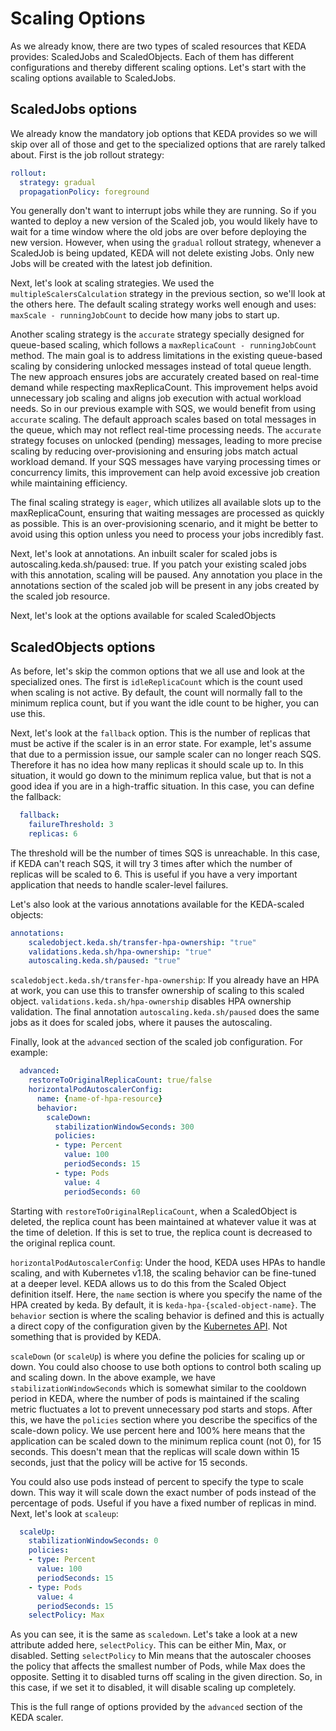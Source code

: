 # Scaling Options

As we already know, there are two types of scaled resources that KEDA provides: ScaledJobs and ScaledObjects. Each of them has different configurations and thereby different scaling options. Let's start with the scaling options available to ScaledJobs.

## ScaledJobs options

We already know the mandatory job options that KEDA provides so we will skip over all of those and get to the specialized options that are rarely talked about. First is the job rollout strategy:

```yaml
rollout:
  strategy: gradual
  propagationPolicy: foreground 
```

You generally don't want to interrupt jobs while they are running. So if you wanted to deploy a new version of the Scaled job, you would likely have to wait for a time window where the old jobs are over before deploying the new version. However, when using the `gradual` rollout strategy, whenever a ScaledJob is being updated, KEDA will not delete existing Jobs. Only new Jobs will be created with the latest job definition.

Next, let's look at scaling strategies. We used the `multipleScalersCalculation` strategy in the previous section, so we'll look at the others here. The default scaling strategy works well enough and uses: `maxScale - runningJobCount` to decide how many jobs to start up. 

Another scaling strategy is the `accurate` strategy specially designed for queue-based scaling, which follows a `maxReplicaCount - runningJobCount` method. The main goal is to address limitations in the existing queue-based scaling by considering unlocked messages instead of total queue length. The new approach ensures jobs are accurately created based on real-time demand while respecting maxReplicaCount. This improvement helps avoid unnecessary job scaling and aligns job execution with actual workload needs. So in our previous example with SQS, we would benefit from using `accurate` scaling. The default approach scales based on total messages in the queue, which may not reflect real-time processing needs. The `accurate` strategy focuses on unlocked (pending) messages, leading to more precise scaling by reducing over-provisioning and ensuring jobs match actual workload demand. If your SQS messages have varying processing times or concurrency limits, this improvement can help avoid excessive job creation while maintaining efficiency. 

The final scaling strategy is `eager`, which utilizes all available slots up to the maxReplicaCount, ensuring that waiting messages are processed as quickly as possible. This is an over-provisioning scenario, and it might be better to avoid using this option unless you need to process your jobs incredibly fast.

Next, let's look at annotations. An inbuilt scaler for scaled jobs is autoscaling.keda.sh/paused: true. If you patch your existing scaled jobs with this annotation, scaling will be paused. Any annotation you place in the annotations section of the scaled job will be present in any jobs created by the scaled job resource.

Next, let's look at the options available for scaled ScaledObjects

## ScaledObjects options

As before, let's skip the common options that we all use and look at the specialized ones. The first is `idleReplicaCount` which is the count used when scaling is not active. By default, the count will normally fall to the minimum replica count, but if you want the idle count to be higher, you can use this.

Next, let's look at the `fallback` option. This is the number of replicas that must be active if the scaler is in an error state. For example, let's assume that due to a permission issue, our sample scaler can no longer reach SQS. Therefore it has no idea how many replicas it should scale up to. In this situation, it would go down to the minimum replica value, but that is not a good idea if you are in a high-traffic situation. In this case, you can define the fallback:

```yaml
  fallback:                                          
    failureThreshold: 3                              
    replicas: 6  
```

The threshold will be the number of times SQS is unreachable. In this case, if KEDA can't reach SQS, it will try 3 times after which the number of replicas will be scaled to 6. This is useful if you have a very important application that needs to handle scaler-level failures.

Let's also look at the various annotations available for the KEDA-scaled objects:

```yaml
annotations:
    scaledobject.keda.sh/transfer-hpa-ownership: "true"
    validations.keda.sh/hpa-ownership: "true"          
    autoscaling.keda.sh/paused: "true"                 
```

`scaledobject.keda.sh/transfer-hpa-ownership`: If you already have an HPA at work, you can use this to transfer ownership of scaling to this scaled object. `validations.keda.sh/hpa-ownership` disables HPA ownership validation. The final annotation `autoscaling.keda.sh/paused` does the same jobs as it does for scaled jobs, where it pauses the autoscaling.

Finally, look at the `advanced` section of the scaled job configuration. For example:

```yaml
  advanced:                                               
    restoreToOriginalReplicaCount: true/false               
    horizontalPodAutoscalerConfig:                          
      name: {name-of-hpa-resource}                          
      behavior:
        scaleDown:
          stabilizationWindowSeconds: 300
          policies:
          - type: Percent
            value: 100
            periodSeconds: 15
          - type: Pods
            value: 4
            periodSeconds: 60
```

Starting with `restoreToOriginalReplicaCount`, when a ScaledObject is deleted, the replica count has been maintained at whatever value it was at the time of deletion. If this is set to true, the replica count is decreased to the original replica count.

`horizontalPodAutoscalerConfig`: Under the hood, KEDA uses HPAs to handle scaling, and with Kubernetes v1.18, the scaling behavior can be fine-tuned at a deeper level. KEDA allows us to do this from the Scaled Object definition itself. Here, the `name` section is where you specify the name of the HPA created by keda. By default, it is `keda-hpa-{scaled-object-name}`. The `behavior` section is where the scaling behavior is defined and this is actually a direct copy of the configuration given by the [Kubernetes API](https://kubernetes.io/docs/tasks/run-application/horizontal-pod-autoscale/#configurable-scaling-behavior). Not something that is provided by KEDA.

`scaleDown` (or `scaleUp`) is where you define the policies for scaling up or down. You could also choose to use both options to control both scaling up and scaling down. In the above example, we have `stabilizationWindowSeconds` which is somewhat similar to the cooldown period in KEDA, where the number of pods is maintained if the scaling metric fluctuates a lot to prevent unnecessary pod starts and stops. After this, we have the `policies` section where you describe the specifics of the scale-down policy. We use percent here and 100% here means that the application can be scaled down to the minimum replica count (not 0), for 15 seconds. This doesn't mean that the replicas will scale down within 15 seconds, just that the policy will be active for 15 seconds.

You could also use pods instead of percent to specify the type to scale down. This way it will scale down the exact number of pods instead of the percentage of pods. Useful if you have a fixed number of replicas in mind. Next, let's look at `scaleup`:

```yaml
  scaleUp:
    stabilizationWindowSeconds: 0
    policies:
    - type: Percent
      value: 100
      periodSeconds: 15
    - type: Pods
      value: 4
      periodSeconds: 15
    selectPolicy: Max
```

As you can see, it is the same as `scaledown`. Let's take a look at a new attribute added here, `selectPolicy`. This can be either Min, Max, or disabled. Setting `selectPolicy` to Min means that the autoscaler chooses the policy that affects the smallest number of Pods, while Max does the opposite. Setting it to disabled turns off scaling in the given direction. So, in this case, if we set it to disabled, it will disable scaling up completely.

This is the full range of options provided by the `advanced` section of the KEDA scaler.